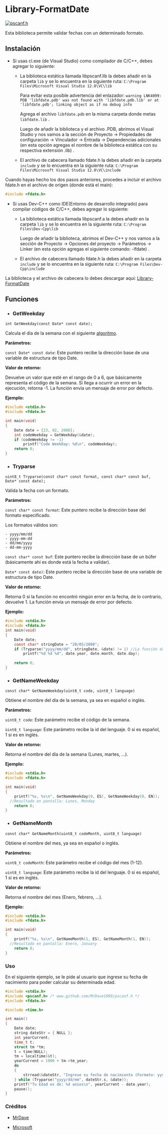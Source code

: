 # Library-FormatDate
[![pscanf.h](https://shields.southcla.ws/badge/FormatDate-v1.0-2f2f2f.svg?style=flat-square)](https://github.com/MrDave1999/Library-FormatDate)

Esta biblioteca permite validar fechas con un determinado formato.

## Instalación

- Si usas cl.exe (de Visual Studio) como  compilador de C/C++, debes agregar lo siguiente:

  - La biblioteca estática llamada libpscanf.lib la debes añadir en la carpeta `lib` y se lo encuentra en la siguiente ruta:            	`C:\Program Files\Microsoft Visual Studio 12.0\VC\lib`
	
	Para evitar esta posible advertencia del enlazador: 
	`warning LNK4099: PDB 'libfdate.pdb' was not found with 'libfdate.pdb.lib' or at 'libfdate.pdb'; linking object as if no debug info`
	
	Agrega el archivo `libfdate.pdb` en la misma carpeta donde metas `libfdate.lib` .
	
	Luego de añadir la biblioteca y el archivo .PDB, abrimos el Visual Studio y nos vamos a la sección de Proyecto -> Propiedades de configuración -> Vinculador -> Entrada -> Dependencias adicionales (en esta opción agregas el nombre de la biblioteca estática con su respectiva extensión .lib) .
	
  - El archivo de cabecera llamado fdate.h la debes añadir en la carpeta `include` y se lo encuentra en la siguiente ruta:
	`C:\Program Files\Microsoft Visual Studio 12.0\VC\include`
 
Cuando hayas hecho los dos pasos anteriores, procedes a incluir el archivo fdate.h en el archivo de origen (donde está el main):
```C
#include <fdate.h>
```
- Si usas Dev-C++ como IDE(Entorno de desarrollo integrado) para compilar códigos de C/C++, debes agregar lo siguiente:

  - La biblioteca estática llamada libpscanf.a la debes añadir en la carpeta `lib` y se lo encuentra en la siguiente ruta: 
  `C:\Program Files\Dev-Cpp\lib`
	
	Luego de añadir la biblioteca, abrimos el Dev-C++ y nos vamos a la sección de Proyecto -> Opciones del proyecto -> Parámetros -> Linker (en esta opción agregas el siguiente comando: -lfdate) .
	
  - El archivo de cabecera llamado fdate.h la debes añadir en la carpeta `include` y se lo encuentra en la siguiente ruta:
  `C:\Program Files\Dev-Cpp\include`
  
La biblioteca y el archivo de cabecera lo debes descargar aquí: [Library-FormatDate](https://github.com/MrDave1999/Library-FormatDate/releases/tag/v1.0)

## Funciones

- ### GetWeekday

`int GetWeekday(const Date* const date);`

Calcula el día de la semana con el siguiente [algoritmo](https://es.wikibooks.org/wiki/Algoritmia/Algoritmo_para_calcular_el_d%C3%ADa_de_la_semana).

**Parámetros:**

`const Date* const date`: Este puntero recibe la dirección base de una variable de estructura de tipo Date.

**Valor de retorno:**

Devuelve un valor que esté en el rango de 0 a 6, que básicamente representa el código de la semana. Si llega a ocurrir un error en la ejecución, retorna -1. La función envía un mensaje de error por defecto.

**Ejemplo:**
```C
#include <stdio.h>
#include <fdate.h>

int main(void)
{
	Date date = {23, 02, 2008};
	int codeWeekday = GetWeekday(&date);
	if (codeWeekday != -1)
		printf("Code WeekDay: %d\n", codeWeekday);
	return 0;
}
```

- ### Tryparse

`uint8_t Tryparse(const char* const format, const char* const buf, Date* const date);`

Valida la fecha con un formato.

**Parámetros:**

`const char* const format`: Este puntero recibe la dirección base del formato especificado. 

  Los formatos válidos son:
  
    - yyyy/mm/dd
    - yyyy-mm-dd
    - dd/mm/yyyy
    - dd-mm-yyyy

`const char* const buf`: Este puntero recibe la dirección base de un búfer (básicamente ahí es donde está la fecha a validar).

`Date* const date)`: Este puntero recibe la dirección base de una variable de estructura de tipo Date. 

**Valor de retorno:**

Retorna 0 si la función no encontró ningún error en la fecha, de lo contrario, devuelve 1. La función envía un mensaje de error por defecto.

**Ejemplo:**
```C
#include <stdio.h>
#include <fdate.h>
int main(void)
{
	Date date;
	const char* stringDate = "20/05/2098";
	if (Tryparse("yyyy/mm/dd", stringDate, &date) != 1) //La función dará true, no se cumplió con el formato.
		printf("%d %d %d", date.year, date.month, date.day);
   
	return 0;
}
```

- ### GetNameWeekday

`const char* GetNameWeekday(uint8_t code, uint8_t language)`

Obtiene el nombre del día de la semana, ya sea en español o inglés.

**Parámetros:**

`uint8_t code`: Este parámetro recibe el código de la semana.

`ùint8_t language`: Este parámetro recibe la id del lenguaje. 0 si es español, 1 si es en inglés.

**Valor de retorno:**

Retorna el nombre del día de la semana (Lunes, martes, ...).

**Ejemplo:**
```C
#include <stdio.h>
#include <fdate.h>

int main(void)
{
	printf("%s, %s\n", GetNameWeekday(0, ES), GetNameWeekday(0, EN));
  //Resultado en pantalla: Lunes, Monday
	return 0;
}

```

- ### GetNameMonth

`const char* GetNameMonth(uint8_t codeMonth, uint8_t language)`

Obtiene el nombre del mes, ya sea en español o inglés.

**Parámetros:**

`uint8_t codeMonth`: Este parámetro recibe el código del mes (1-12).

`uint8_t language`: Este parámetro recibe la id del lenguaje. 0 si es español, 1 si es en inglés.

**Valor de retorno:**

Retorna el nombre del mes (Enero, febrero, ...).

**Ejemplo:**
```C
#include <stdio.h>
#include <fdate.h>

int main(void)
{
	printf("%s, %s\n", GetNameMonth(1, ES), GetNameMonth(1, EN));
  //Resultado en pantalla: Enero, January
	return 0;
}
```

### Uso

En el siguiente ejemplo, se le pide al usuario que ingrese su fecha de nacimiento para poder calcular su determinada edad.

```C
#include <stdio.h>
#include <pscanf.h> /* www.github.com/MrDave1999/pscanf.h */
#include <fdate.h>

#include <time.h>

int main()
{
	Date date;
	string dateStr = { NULL };
	int yearCurrent;
	time_t t;
	struct tm *tm;
	t = time(NULL);
	tm = localtime(&t);
	yearCurrent = 1900 + tm->tm_year;
	do
	{
		strread(&dateStr, "Ingrese su fecha de nacimiento (Formato: yyyy/dd/mm) \n");
	} while (Tryparse("yyyy/dd/mm", dateStr.s, &date));
	printf("Tu Edad es de: %d anios\n", yearCurrent - date.year);
	pause();
}
```

### Créditos

- [MrDave](https://github.com/MrDave1999)

- [Microsoft](https://github.com/Microsoft) 
